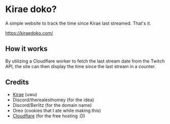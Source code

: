 # Kirae doko?

A simple website to track the time since Kirae last streamed. That's it.

https://kiraedoko.com/

## How it works

By utilizing a Cloudflare worker to fetch the last stream date from the Twitch API, the site can then display the time since the last stream in a counter.

## Credits

- [Kirae](https://www.twitch.tv/kirae_tomaru) (uwu)
- Discord/therealesthomey (for the idea)
- Discord/Berlitz (for the domain name)
- Oreo (cookies that I ate while making this)
- [Cloudflare](https://www.cloudflare.com/) (for the free hosting :D)



